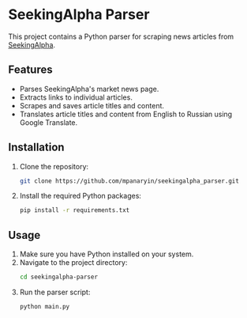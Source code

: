 # SeekingAlpha Parser

This project contains a Python parser for scraping news articles from [SeekingAlpha](https://seekingalpha.com/).

## Features

- Parses SeekingAlpha's market news page.
- Extracts links to individual articles.
- Scrapes and saves article titles and content.
- Translates article titles and content from English to Russian using Google Translate.

## Installation

1. Clone the repository:

   ```bash
   git clone https://github.com/mpanaryin/seekingalpha_parser.git

2. Install the required Python packages:
    ```bash
   pip install -r requirements.txt

## Usage
1. Make sure you have Python installed on your system.
2. Navigate to the project directory:
    ```bash
   cd seekingalpha-parser
3. Run the parser script:
    ```bash
   python main.py